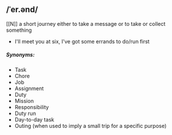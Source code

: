 ## /ˈer.ənd/ 
[[N]]
a short journey either to take a message or to take or collect something

- I'll meet you at six, I've got some errands to do/run first

##### Synonyms:
- Task
- Chore
- Job
- Assignment
- Duty
- Mission
- Responsibility
- Duty run
- Day-to-day task
- Outing (when used to imply a small trip for a specific purpose)